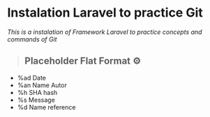 # Instalation Laravel to practice Git

_This is a instalation of Framework Laravel to practice concepts and commands of Git_

>## Placeholder Flat Format ⚙️

- %ad Date 
- %an Name Autor
- %h SHA hash
- %s Message
- %d Name reference
